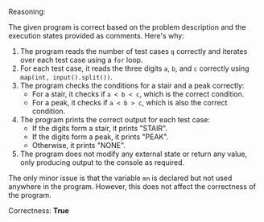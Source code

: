 Reasoning:

The given program is correct based on the problem description and the execution states provided as comments. Here's why:

1. The program reads the number of test cases `q` correctly and iterates over each test case using a `for` loop.
2. For each test case, it reads the three digits `a`, `b`, and `c` correctly using `map(int, input().split())`.
3. The program checks the conditions for a stair and a peak correctly:
	* For a stair, it checks if `a < b < c`, which is the correct condition.
	* For a peak, it checks if `a < b > c`, which is also the correct condition.
4. The program prints the correct output for each test case:
	* If the digits form a stair, it prints "STAIR".
	* If the digits form a peak, it prints "PEAK".
	* Otherwise, it prints "NONE".
5. The program does not modify any external state or return any value, only producing output to the console as required.

The only minor issue is that the variable `mn` is declared but not used anywhere in the program. However, this does not affect the correctness of the program.

Correctness: **True**